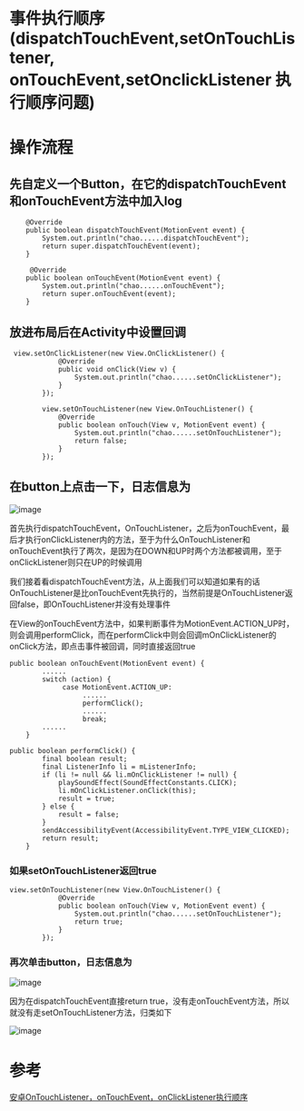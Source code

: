 # 事件执行顺序(dispatchTouchEvent,setOnTouchListener, onTouchEvent,setOnclickListener 执行顺序问题)

# 操作流程
## 先自定义一个Button，在它的dispatchTouchEvent和onTouchEvent方法中加入log
```
    @Override
    public boolean dispatchTouchEvent(MotionEvent event) {
        System.out.println("chao......dispatchTouchEvent");
        return super.dispatchTouchEvent(event);
    }

     @Override
    public boolean onTouchEvent(MotionEvent event) {
        System.out.println("chao......onTouchEvent");
        return super.onTouchEvent(event);
    }
```
## 放进布局后在Activity中设置回调
```
 view.setOnClickListener(new View.OnClickListener() {
            @Override
            public void onClick(View v) {
                System.out.println("chao......setOnClickListener");
            }
        });

        view.setOnTouchListener(new View.OnTouchListener() {
            @Override
            public boolean onTouch(View v, MotionEvent event) {
                System.out.println("chao......setOnTouchListener");
                return false;
            }
        });
```
## 在button上点击一下，日志信息为
![image](https://img-blog.csdnimg.cn/20190510221043390.png "")

首先执行dispatchTouchEvent，OnTouchListener，之后为onTouchEvent，最后才执行onClickListener内的方法，至于为什么OnTouchListener和onTouchEvent执行了两次，是因为在DOWN和UP时两个方法都被调用，至于onClickListener则只在UP的时候调用

我们接着看dispatchTouchEvent方法，从上面我们可以知道如果有的话OnTouchListener是比onTouchEvent先执行的，当然前提是OnTouchListener返回false，即OnTouchListener并没有处理事件

在View的onTouchEvent方法中，如果判断事件为MotionEvent.ACTION_UP时，则会调用performClick，而在performClick中则会回调mOnClickListener的onClick方法，即点击事件被回调，同时直接返回true
```
public boolean onTouchEvent(MotionEvent event) {
        ......
        switch (action) {
             case MotionEvent.ACTION_UP:
                  ......
                  performClick();
                  ......
                  break;
        ......
    }

public boolean performClick() {
        final boolean result;
        final ListenerInfo li = mListenerInfo;
        if (li != null && li.mOnClickListener != null) {
            playSoundEffect(SoundEffectConstants.CLICK);
            li.mOnClickListener.onClick(this);
            result = true;
        } else {
            result = false;
        }
        sendAccessibilityEvent(AccessibilityEvent.TYPE_VIEW_CLICKED);
        return result;
    }
```

### 如果setOnTouchListener返回true
```
view.setOnTouchListener(new View.OnTouchListener() {
            @Override
            public boolean onTouch(View v, MotionEvent event) {
                System.out.println("chao......setOnTouchListener");
                return true;
            }
        });
```
### 再次单击button，日志信息为
![image](https://img-blog.csdnimg.cn/20190510222205915.png "")

因为在dispatchTouchEvent直接return true，没有走onTouchEvent方法，所以就没有走setOnTouchListener方法，归类如下

![image](https://img-blog.csdnimg.cn/20190510222628327.png "")

# 参考

[安卓OnTouchListener，onTouchEvent，onClickListener执行顺序](https://blog.csdn.net/xw13782513621/article/details/76648557)